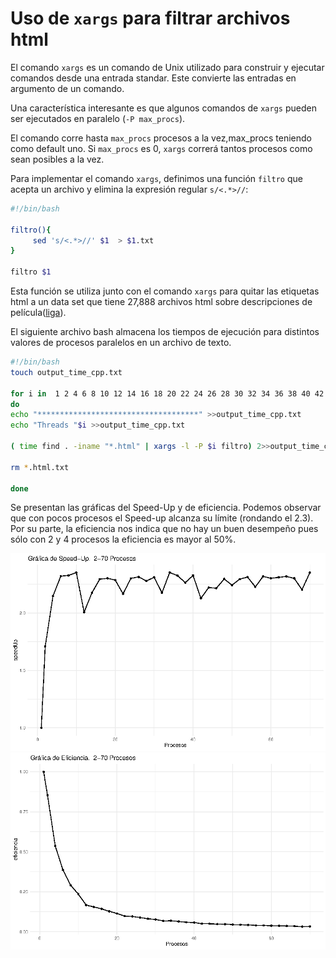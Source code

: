 # Uso de `xargs` para filtrar archivos html

El comando `xargs` es un comando de Unix utilizado para construir y ejecutar comandos desde una entrada standar.
Este convierte las entradas en argumento de  un comando.

Una característica interesante es que algunos comandos de `xargs`  pueden ser ejecutados en paralelo (`-P max_procs`).

El comando corre hasta `max_procs` procesos a la vez,max_procs teniendo como default uno. Si `max_procs`  es 0, `xargs` correrá tantos procesos como sean posibles a la vez.

Para implementar el comando `xargs`, definimos una función `filtro` que acepta un archivo y elimina la expresión regular `s/<.*>//`:

```bash
#!/bin/bash

filtro(){
     sed 's/<.*>//' $1  > $1.txt
}

filtro $1
```    

Esta función se utiliza junto con el comando `xargs` para quitar las etiquetas html
a un data set que tiene 27,888 archivos html sobre descripciones de pelı́cula([liga](http://www.cs.cornell.edu/people/pabo/movie-review-data/)).


El siguiente archivo bash almacena los tiempos de ejecución para distintos valores de procesos paralelos en un archivo de texto.

```bash
#!/bin/bash
touch output_time_cpp.txt

for i in  1 2 4 6 8 10 12 14 16 18 20 22 24 26 28 30 32 34 36 38 40 42 44 46 48 50 52 54 56 58 60 62 64 66 68 70
do
echo "************************************" >>output_time_cpp.txt
echo "Threads "$i >>output_time_cpp.txt

( time find . -iname "*.html" | xargs -l -P $i filtro) 2>>output_time_cpp.txt

rm *.html.txt

done
```

Se presentan las gráficas del Speed-Up y de eficiencia. Podemos observar que con pocos procesos el Speed-up alcanza su lı́mite (rondando el 2.3). Por su
parte, la eficiencia nos indica que no hay un buen desempeño pues sólo con 2 y 4 procesos la eficiencia es mayor al 50%.

![Speed-Up](speedUpTarea02.png)
![Eficiencia](eficienciaTare02.png)
